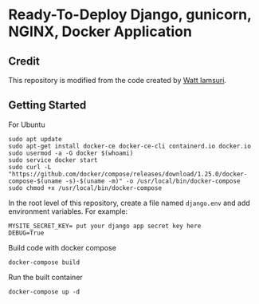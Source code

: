 # Ready-To-Deploy Django, gunicorn, NGINX, Docker Application

## Credit
This repository is modified from the code created by [Watt Iamsuri](https://github.com/wiamsuri/django-gunicorn-nginx-docker).

## Getting Started
For Ubuntu
```
sudo apt update
sudo apt-get install docker-ce docker-ce-cli containerd.io docker.io
sudo usermod -a -G docker $(whoami)
sudo service docker start
sudo curl -L "https://github.com/docker/compose/releases/download/1.25.0/docker-compose-$(uname -s)-$(uname -m)" -o /usr/local/bin/docker-compose
sudo chmod +x /usr/local/bin/docker-compose
```

In the root level of this repository, create a file named `django.env` and add environment variables. For example:
```
MYSITE_SECRET_KEY= put your django app secret key here
DEBUG=True
```

Build code with docker compose
```
docker-compose build
```

Run the built container
```
docker-compose up -d
```
